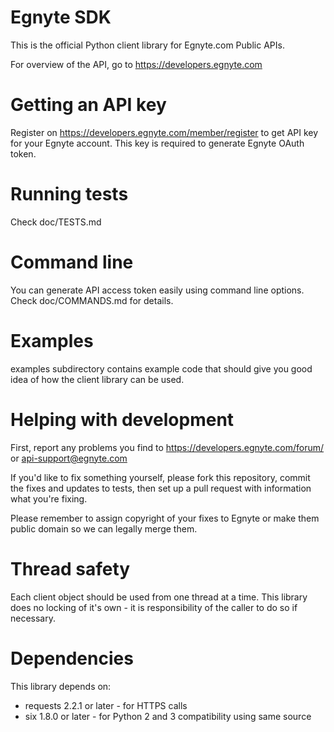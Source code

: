 # Egnyte SDK

This is the official Python client library for Egnyte.com Public APIs.

For overview of the API, go to https://developers.egnyte.com


# Getting an API key

Register on https://developers.egnyte.com/member/register to get API key for your Egnyte account.
This key is required to generate Egnyte OAuth token.

# Running tests

Check doc/TESTS.md

# Command line

You can generate API access token easily using command line options.
Check doc/COMMANDS.md for details.

# Examples

examples subdirectory contains example code that should give you good idea of how the client library can be used.

# Helping with development

First, report any problems you find to https://developers.egnyte.com/forum/ or api-support@egnyte.com

If you'd like to fix something yourself, please fork this repository, commit the fixes and updates to tests,
then set up a pull request with information what you're fixing.

Please remember to assign copyright of your fixes to Egnyte or make them public domain so we can legally
merge them.

# Thread safety

Each client object should be used from one thread at a time. This library does no locking of
it's own - it is responsibility of the caller to do so if necessary.

# Dependencies

This library depends on:

* requests 2.2.1 or later - for HTTPS calls
* six 1.8.0 or later - for Python 2 and 3 compatibility using same source

